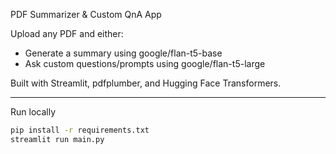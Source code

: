 PDF Summarizer & Custom QnA App

Upload any PDF and either:
- Generate a summary using google/flan-t5-base
- Ask custom questions/prompts using google/flan-t5-large

Built with Streamlit, pdfplumber, and Hugging Face Transformers.

---

Run locally
```bash
pip install -r requirements.txt
streamlit run main.py
